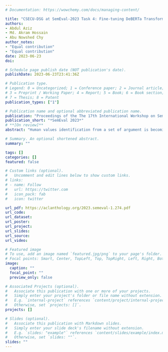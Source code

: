 ```yaml
---
# Documentation: https://wowchemy.com/docs/managing-content/

title: "CSECU-DSG at SemEval-2023 Task 4: Fine-tuning DeBERTa Transformer Model with Cross-fold Training and Multi-sample Dropout for Human Values Identification"
authors:
- Abdul Aziz 
- Md. Akram Hossain
- Abu Nowshed Chy 
author_notes:
- "Equal contribution"
- "Equal contribution"
date: 2023-06-23
doi: 

# Schedule page publish date (NOT publication's date).
publishDate: 2023-06-23T23:41:36Z

# Publication type.
# Legend: 0 = Uncategorized; 1 = Conference paper; 2 = Journal article;
# 3 = Preprint / Working Paper; 4 = Report; 5 = Book; 6 = Book section;
# 7 = Thesis; 8 = Patent
publication_types: ["1"]

# Publication name and optional abbreviated publication name.
publication: "Proceedings of the The 17th International Workshop on Semantic Evaluation (SemEval-2023)"
publication_short: "*SemEval 2023*"
# **[On review]**
abstract: "Human values identification from a set of argument is becoming a prominent area of research in argument mining. Among some options, values convey what may be the most desirable and widely accepted answer. The diversity of human beliefs, random texture and implicit meaning within the arguments makes it more difficult to identify human values from the arguments. To address these challenges, SemEval-2023 Task 4 introduced a shared task ValueEval focusing on identifying human values categories based on given arguments. This paper presents our participation in this task where we propose a finetuned DeBERTa transformers-based classification approach to identify the desire human value category. We utilize different training strategy with the finetuned DeBERTa model to enhance contextual representation on this downstream task. Our proposed method achieved competitive performance among the participants’ methods."

# Summary. An optional shortened abstract.
summary: ""

tags: []
categories: []
featured: false

# Custom links (optional).
#   Uncomment and edit lines below to show custom links.
# links:
# - name: Follow
#   url: https://twitter.com
#   icon_pack: fab
#   icon: twitter

url_pdf: https://aclanthology.org/2023.semeval-1.274.pdf
url_code:
url_dataset:
url_poster:
url_project:
url_slides:
url_source:
url_video:

# Featured image
# To use, add an image named `featured.jpg/png` to your page's folder. 
# Focal points: Smart, Center, TopLeft, Top, TopRight, Left, Right, BottomLeft, Bottom, BottomRight.
image:
  caption: ""
  focal_point: ""
  preview_only: false

# Associated Projects (optional).
#   Associate this publication with one or more of your projects.
#   Simply enter your project's folder or file name without extension.
#   E.g. `internal-project` references `content/project/internal-project/index.md`.
#   Otherwise, set `projects: []`.
projects: []

# Slides (optional).
#   Associate this publication with Markdown slides.
#   Simply enter your slide deck's filename without extension.
#   E.g. `slides: "example"` references `content/slides/example/index.md`.
#   Otherwise, set `slides: ""`.
slides: ""
---
```


